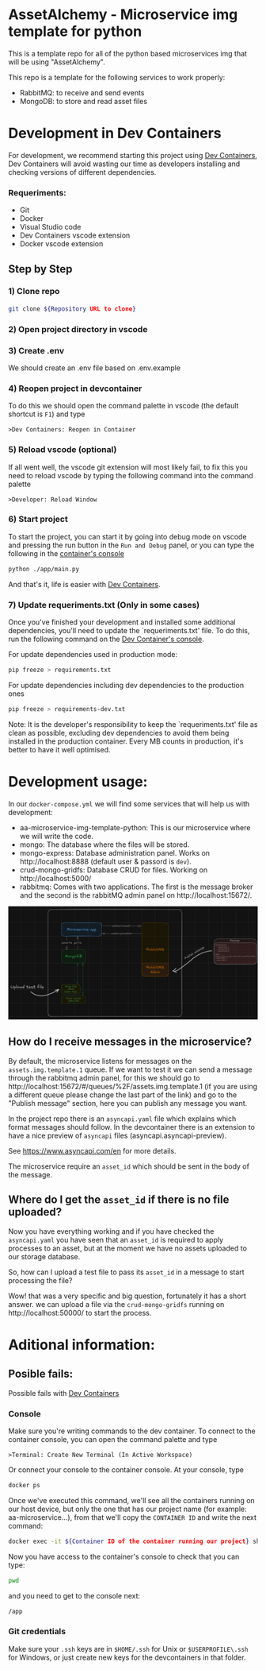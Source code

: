 # AssetAlchemy - Microservice img template for python
This is a template repo for all of the python based microservices img that will be using "AssetAlchemy".

This repo is a template for the following services to work properly:
- RabbitMQ: to receive and send events
- MongoDB: to store and read asset files

# Development in Dev Containers
For development, we recommend starting this project using [Dev Containers](https://code.visualstudio.com/docs/devcontainers/containers), Dev Containers will avoid wasting our time as developers installing and checking versions of different dependencies.

### Requeriments:
* Git
* Docker
* Visual Studio code
* Dev Containers vscode extension
* Docker vscode extension

## Step by Step

### 1) Clone repo
```bash
git clone ${Repository URL to clone}
```

### 2) Open project directory in vscode

### 3) Create .env
We should create an .env file based on .env.example

### 4) Reopen project in devcontainer
To do this we should open the command palette in vscode (the default shortcut is `F1`) and type
```
>Dev Containers: Reopen in Container
``` 

### 5) Reload vscode (optional)
If all went well, the vscode git extension will most likely fail, to fix this you need to reload vscode by typing the following command into the command palette
```
>Developer: Reload Window
```

### 6) Start project
To start the project, you can start it by going into debug mode on vscode and pressing the run button in the `Run and Debug` panel, or you can type the following in the [container's console](#console)
```bash
python ./app/main.py
```
And that's it, life is easier with [Dev Containers](https://code.visualstudio.com/docs/devcontainers/containers).

### 7) Update requeriments.txt (Only in some cases)
Once you've finished your development and installed some additional dependencies, you'll need to update the `requeriments.txt' file. To do this, run the following command on the [Dev Container's console](#console).


For update dependencies used in production mode:
```bash
pip freeze > requirements.txt
```

For update dependencies including dev dependencies to the production ones
```bash
pip freeze > requirements-dev.txt
```

Note: It is the developer's responsibility to keep the `requeriments.txt' file as clean as possible, excluding dev dependencies to avoid them being installed in the production container. Every MB counts in production, it's better to have it well optimised.

# Development usage:
In our `docker-compose.yml` we will find some services that will help us with development:
- aa-microservice-img-template-python: This is our microservice where we will write the code. 
- mongo: The database where the files will be stored.
- mongo-express: Database administration panel. Works on http://localhost:8888 (default user & passord is `dev`).
- crud-mongo-gridfs: Database CRUD for files. Working on http://localhost:5000/
- rabbitmq: Comes with two applications. The first is the message broker and the second is the rabbitMQ admin panel on http://localhost:15672/.

![Devcontainer services](devcontainer.png)

## How do I receive messages in the microservice?
By default, the microservice listens for messages on the `assets.img.template.1` queue. If we want to test it we can send a message through the rabbitmq admin panel, for this we should go to http://localhost:15672/#/queues/%2F/assets.img.template.1 (if you are using a different queue please change the last part of the link) and go to the "Publish message" section, here you can publish any message you want.

In the project repo there is an `asyncapi.yaml` file which explains which format messages should follow. In the devcontainer there is an extension to have a nice preview of `asyncapi` files (asyncapi.asyncapi-preview).

See https://www.asyncapi.com/en for more details.

The microservice require an `asset_id` which should be sent in the body of the message.

## Where do I get the `asset_id` if there is no file uploaded?
Now you have everything working and if you have checked the `asyncapi.yaml` you have seen that an `asset_id` is required to apply processes to an asset, but at the moment we have no assets uploaded to our storage database.

So, how can I upload a test file to pass its `asset_id` in a message to start processing the file?

Wow! that was a very specific and big question, fortunately it has a short answer. we can upload a file via the `crud-mongo-gridfs` running on http://localhost:50000/ to start the process.

# Aditional information:

## Posible fails:
Possible fails with [Dev Containers](https://code.visualstudio.com/docs/devcontainers/containers)

### Console
Make sure you're writing commands to the dev container.
To connect to the container console, you can open the command palette and type
```
>Terminal: Create New Terminal (In Active Workspace)
```
Or connect your console to the container console. At your console, type
```bash
docker ps
```
Once we've executed this command, we'll see all the containers running on our host device, but only the one that has our project name (for example: aa-microservice...), from that we'll copy the `CONTAINER ID` and write the next command:
```bash
docker exec -it ${Container ID of the container running our project} sh
```
Now you have access to the container's console to check that you can type:
```bash
pwd
```
and you need to get to the console next:
```bash
/app
```

### Git credentials
Make sure your `.ssh` keys are in `$HOME/.ssh` for Unix or `$USERPROFILE\.ssh` for Windows, or just create new keys for the devcontainers in that folder.
